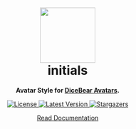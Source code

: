 <h1 align="center"><img src="https://avatars.dicebear.com/api/initials/1.svg" width="124" /> <br />initials</h1>
<p align="center">
  <strong>Avatar Style for <a href="https://avatars.dicebear.com/">DiceBear Avatars</a>.</strong>
</p>

<p align="center">
    <a href="https://github.com/dicebear/avatars/blob/master/LICENSE" target="_blank">
        <img src="https://img.shields.io/github/license/dicebear/avatars.svg?style=flat-square" alt="License">
    </a>
    <a href="https://www.npmjs.com/package/@dicebear/avatars-initials" target="_blank">
        <img src="https://img.shields.io/npm/v/@dicebear/avatars-initials.svg?style=flat-square" alt="Latest Version">
    </a>
    <a href="https://github.com/dicebear/avatars/stargazers" target="_blank">
        <img src="https://img.shields.io/github/stars/dicebear/avatars?style=flat-square" alt="Stargazers">
    </a>
</p>

<p align="center">
  <a href="https://avatars.dicebear.com/styles/initials">
    Read Documentation
  </a>
</p>
